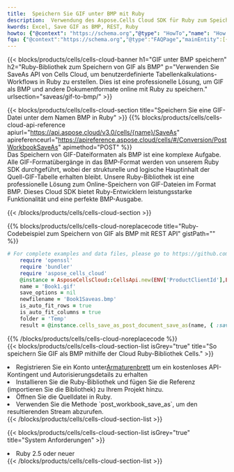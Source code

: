 ```yaml
---
title:  Speichern Sie GIF unter BMP mit Ruby
description:  Verwendung des Aspose.Cells Cloud SDK für Ruby zum Speichern der GIF-Formatdatei als BMP-Formatdatei.
kwords: Excel, Save GIF as BMP, REST, Ruby
howto: {"@context": "https://schema.org","@type": "HowTo","name": "How to save GIF as BMP using the Cells Cloud Ruby library.","description": "How to save GIF as BMP using the Cells Cloud Ruby library.","image": {"@type": "ImageObject"},"url": "/ruby/saveas/gif-to-bmp/","step": [{ "@type": "HowToStep","name": "How to save GIF as BMP using the Cells Cloud Ruby library. step 1", "image": {"@type": "ImageObject",},"url": "/ruby/saveas/gif-to-bmp/","text": "Register an account at <a href='https://dashboard.aspose.cloud/'>Dashboard</a> to get free API quota & authorization details",},{ "@type": "HowToStep","name": "How to save GIF as BMP using the Cells Cloud Ruby library. step 1", "image": {"@type": "ImageObject",},"url": "/ruby/saveas/gif-to-bmp/","text": "Install Ruby library and add the reference (import the library) to your project.",},{ "@type": "HowToStep","name": "How to save GIF as BMP using the Cells Cloud Ruby library. step 1", "image": {"@type": "ImageObject",},"url": "/ruby/saveas/gif-to-bmp/","text": "Open the source file in Ruby.",},{ "@type": "HowToStep","name": "How to save GIF as BMP using the Cells Cloud Ruby library. step 1", "image": {"@type": "ImageObject",},"url": "/ruby/saveas/gif-to-bmp/","text": "Use the `post_workbook_save_as` method to retrieve the resulting stream.",}, ],"supply": {"@type": "HowToSupply","name": "document"},"tool": [{"@type": "HowToTool","name": "RubyMine, Visual Studio Code, Aptana Studio, NetBeans"},{"@type": "HowToTool","name": "Aspose Cells"}],"totalTime": "PT6M"}
fqa: {"@context":"https://schema.org","@type":"FAQPage","mainEntity":[{"@type":"Question","name":"Why save file as other formats file in C# using REST API?","acceptedAnswer":{"@type":"Answer","text":"Documents are encoded in many ways, and some files may be incompatible with the software you use. To open and read such files, just save them as appropriate file formats.<br/><ol><li>Install .NET SDK and add the reference (import the library) to your project.</li><li>Open the source file in C# using REST API.</li><li>Call the PostWorkbookSaveAsRequest() method, passing an output filename with required extension.</li><li>Get the result of save as a separate file.</li></ol>"}},{"@type":"Question","name":"What file formats can I save as with your C# library?","acceptedAnswer":{"@type":"Answer","text":"We support a variety of file formats for conversion using .NET library, including XLSX, Excel, xls , PDF, CSV, HTML, Markdown, XML, PNG, JPG, TIFF, Json, TXT and many more."}},{"@type":"Question","name":"What is the maximum allowed file size for conversion using this .NET library?","acceptedAnswer":{"@type":"Answer","text":"There are no file size limits for format conversions using .NET library."}}]}
---
```

{{< blocks/products/cells/cells-cloud-banner h1="GIF unter BMP speichern" h2="Ruby-Bibliothek zum Speichern von GIF als BMP" p="Verwenden Sie SaveAs API von Cells Cloud, um benutzerdefinierte Tabellenkalkulations-Workflows in Ruby zu erstellen. Dies ist eine professionelle Lösung, um GIF als BMP und andere Dokumentformate online mit Ruby zu speichern." urlsection="saveas/gif-to-bmp/" >}}

{{< blocks/products/cells/cells-cloud-section title="Speichern Sie eine GIF-Datei unter dem Namen BMP in Ruby" >}}
{{% blocks/products/cells/cells-cloud-api-reference apiurl="https://api.aspose.cloud/v3.0/cells/{name}/SaveAs" apireferenceurl="https://apireference.aspose.cloud/cells/#/Conversion/PostWorkbookSaveAs" apimethod="POST" %}}
<br/>
Das Speichern von GIF-Dateiformaten als BMP ist eine komplexe Aufgabe. Alle GIF-Formatübergänge in das BMP-Format werden von unserem Ruby SDK durchgeführt, wobei der strukturelle und logische Hauptinhalt der Quell-GIF-Tabelle erhalten bleibt. Unsere Ruby-Bibliothek ist eine professionelle Lösung zum Online-Speichern von GIF-Dateien im Format BMP. Dieses Cloud SDK bietet Ruby-Entwicklern leistungsstarke Funktionalität und eine perfekte BMP-Ausgabe.

{{< /blocks/products/cells/cells-cloud-section >}}

{{% blocks/products/cells/cells-cloud-noreplacecode title="Ruby-Codebeispiel zum Speichern von GIF als BMP mit REST API" gistPath="" %}}
  
```ruby
# For complete examples and data files, please go to https://github.com/aspose-cells-cloud/aspose-cells-cloud-ruby/
    require 'openssl'
    require 'bundler'
    require 'aspose_cells_cloud'
    @instance = AsposeCellsCloud::CellsApi.new(ENV['ProductClientId'],ENV['ProductClientSecret'])
    name = 'Book1.gif'
    save_options = nil
    newfilename = 'Book1Saveas.bmp'
    is_auto_fit_rows = true
    is_auto_fit_columns = true
    folder = 'Temp'
    result = @instance.cells_save_as_post_document_save_as(name, { :save_options=>save_options, :newfilename=>(folder+"/"+newfilename), :is_auto_fit_rows=>is_auto_fit_rows, :is_auto_fit_columns=>is_auto_fit_columns, :folder=>folder})
```
  
{{% /blocks/products/cells/cells-cloud-noreplacecode %}}
<br/>
{{< blocks/products/cells/cells-cloud-section-list isGrey="true" title="So speichern Sie GIF als BMP mithilfe der Cloud Ruby-Bibliothek Cells." >}}
<li> Registrieren Sie ein Konto unter<a href="https://dashboard.aspose.cloud/">Armaturenbrett</a> um ein kostenloses API-Kontingent und Autorisierungsdetails zu erhalten</li>
<li>Installieren Sie die Ruby-Bibliothek und fügen Sie die Referenz (importieren Sie die Bibliothek) zu Ihrem Projekt hinzu.</li>
<li>Öffnen Sie die Quelldatei in Ruby.</li>
<li>Verwenden Sie die Methode `post_workbook_save_as`, um den resultierenden Stream abzurufen.</li>
{{< /blocks/products/cells/cells-cloud-section-list >}}

{{< blocks/products/cells/cells-cloud-section-list isGrey="true" title="System Anforderungen" >}}
<li>Ruby 2.5 oder neuer</li>
{{< /blocks/products/cells/cells-cloud-section-list >}}
